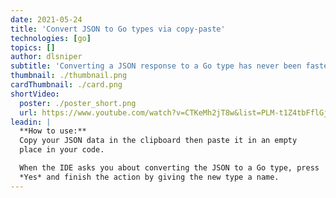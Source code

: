 ```yaml
---
date: 2021-05-24
title: 'Convert JSON to Go types via copy-paste'
technologies: [go]
topics: []
author: dlsniper
subtitle: 'Converting a JSON response to a Go type has never been faster than this'
thumbnail: ./thumbnail.png
cardThumbnail: ./card.png
shortVideo:
  poster: ./poster_short.png
  url: https://www.youtube.com/watch?v=CTKeMh2jT8w&list=PLM-t1Z4tbFflGjn5Qzjjku5J7SX3p-nhY&index=6&t=0s
leadin: |
  **How to use:**
  Copy your JSON data in the clipboard then paste it in an empty 
  place in your code.

  When the IDE asks you about converting the JSON to a Go type, press
  *Yes* and finish the action by giving the new type a name. 
---
```

